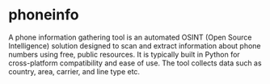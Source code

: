 # phoneinfo
A phone information gathering tool is an automated OSINT (Open Source Intelligence) solution designed to scan and extract information about phone numbers using free, public resources. It is typically built in Python for cross-platform compatibility and ease of use. The tool collects data such as country, area, carrier, and line type etc.
